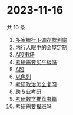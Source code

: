 # 2023-11-16

共 10 条

<!-- BEGIN ZHIHUSEARCH -->
<!-- 最后更新时间 Thu Nov 16 2023 08:48:24 GMT+0800 (China Standard Time) -->
1. [多家银行下调存款利率](https://www.zhihu.com/search?q=多家银行下调存款利率)
1. [内行人眼中的全屋定制](https://www.zhihu.com/search?q=内行人眼中的全屋定制)
1. [A股市场](https://www.zhihu.com/search?q=A股市场)
1. [考研需要买平板吗](https://www.zhihu.com/search?q=考研需要买平板吗)
1. [A股](https://www.zhihu.com/search?q=A股)
1. [以色列](https://www.zhihu.com/search?q=以色列)
1. [考研政治怎么复习](https://www.zhihu.com/search?q=考研政治怎么复习)
1. [跨专业考研](https://www.zhihu.com/search?q=跨专业考研)
1. [考研数学推荐书籍](https://www.zhihu.com/search?q=考研数学推荐书籍)
1. [考研需要报班吗](https://www.zhihu.com/search?q=考研需要报班吗)
<!-- END ZHIHUSEARCH -->
